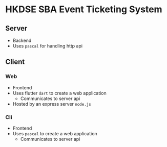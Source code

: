 # HKDSE SBA Event Ticketing System

## Server
- Backend
- Uses `pascal` for handling http api

## Client
### Web
- Frontend
- Uses flutter `dart` to create a web application
  - Communicates to server api
- Hosted by an express server `node.js`

### Cli
- Frontend
- Uses `pascal` to create a web application
  - Communicates to server api